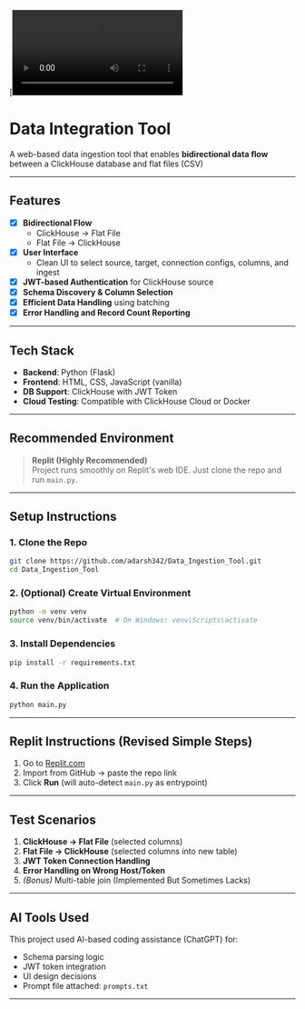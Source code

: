 [![Watch the video](https://github.com/manya-s13/zeotapassingment/blob/main/videos/flatfileToClickhouse.mp4)

# Data Integration Tool

A web-based data ingestion tool that enables **bidirectional data flow** between a ClickHouse database and flat files (CSV)

---

## Features

- [x] **Bidirectional Flow**
  - ClickHouse → Flat File
  - Flat File → ClickHouse
- [x] **User Interface**
  - Clean UI to select source, target, connection configs, columns, and ingest
- [x] **JWT-based Authentication** for ClickHouse source
- [x] **Schema Discovery & Column Selection**
- [x] **Efficient Data Handling** using batching
- [x] **Error Handling and Record Count Reporting**

---

## Tech Stack

- **Backend**: Python (Flask)
- **Frontend**: HTML, CSS, JavaScript (vanilla)
- **DB Support**: ClickHouse with JWT Token
- **Cloud Testing**: Compatible with ClickHouse Cloud or Docker

---

## Recommended Environment

> **Replit (Highly Recommended)**  
> Project runs smoothly on Replit's web IDE. Just clone the repo and run `main.py`.

---


## Setup Instructions

### 1. Clone the Repo
```bash
git clone https://github.com/adarsh342/Data_Ingestion_Tool.git
cd Data_Ingestion_Tool
```

### 2. (Optional) Create Virtual Environment
```bash
python -m venv venv
source venv/bin/activate  # On Windows: venv\Scripts\activate
```

### 3. Install Dependencies
```bash
pip install -r requirements.txt
```

### 4. Run the Application
```bash
python main.py
```

---

## Replit Instructions (Revised Simple Steps)

1. Go to [Replit.com](https://replit.com)
2. Import from GitHub → paste the repo link
3. Click **Run** (will auto-detect `main.py` as entrypoint)

---


## Test Scenarios

1. **ClickHouse → Flat File** (selected columns)
2. **Flat File → ClickHouse** (selected columns into new table)
3. **JWT Token Connection Handling**
4. **Error Handling on Wrong Host/Token**
5. *(Bonus)* Multi-table join (Implemented But Sometimes Lacks)

---

## AI Tools Used

This project used AI-based coding assistance (ChatGPT) for:

- Schema parsing logic
- JWT token integration
- UI design decisions
- Prompt file attached: `prompts.txt`

---